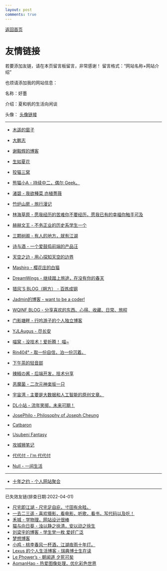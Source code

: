 ```yaml
---
layout: post
comments: true
---
```


[返回首页](https://hao.ink)

# 友情链接

若要添加友链，请在本页留言板留言，非常感谢！
留言格式：“网站名称+网站介绍”

也烦请添加我的网站信息：

名称：好墨 

介绍：夏和帆的生活向闲谈

头像： [头像链接](https://github.com/xiangshuink/xiangshuink.github.io/raw/main/favicon.ico)

---

- [木遥的窗子](http://blog.farmostwood.net)
- [大鹏志](http://www.pzhao.org/zh/)
- [谢毅辉的博客](https://yihui.name/)
- [生如夏花](http://www.xiatian.name/)
- [狡猫三窝](https://slykiten.com/)

- [熊猫小A - 持续中二，偶尔 Geek。](https://blog.imalan.cn)
- [渚碧 - 我欲種菜 亦植薔薇](https://jubeny.com/)
- [竹炉山房 - 旅行漫记](https://synyan.cn)
- [林海草原 - 愿我经历的苦难你不要经历，愿我已有的幸福你触手可及](https://lhcy.org/)
- [赫赫文王 - 不务正业的历史系学生一个](https://kqh.me/)
- [三颗树阁 - 有人的地方，就有江湖](http://www.sksren.com/)


- [诗与酒 - 一个爱鼓捣前端的产品汪](https://shawnzeng.com/)
- [天空之边 - 用心探知天空的边界](https://liyin.date/)
- [Mashiro - 樱花庄的白猫](https://2heng.xin) 
- [DreamWings - 继续踏上旅途，在没有你的春天](https://www.dreamwings.cn) 
- [猎风'S BLOG（朔方） - 百炼成钢](https://www.northarea.tech/) 
- [Jadmin的博客 - want to be a coder!](http://www.xxc520.cn) 
- [WQINF BLOG - 分享喜欢的东西、心得、收藏、日常、旅程](https://wqinf.com/) 
- [门影塘畔 - 行吟游子的个人独立博客](https://www.dongfang.name/) 
- [YJLAugus - 尽长安](https://www.cnblogs.com/yjlblog/)
- [喵窝 - 没技术！爱折腾！ 喵~](https://nekohome.moenya.cat/)
- [Rin404° - 取一份自信，泊一份沉着。](https://m.rin404.com/)
- [下午茶的轻音部](https://www.myeriri.com)
- [辣椒の酱 - 后端开发，技术分享](https://removeif.github.io)
- [恶魔菌 - 二次元神楽坂一只](http://meow3.family.blog)
- [宇宙湾 - 主要是大数据和人工智能的原创文章。](https://yuzhouwan.com/)
- [DL小站 - 流年笑掷，未来可期！](https://www.idalei.top/)
- [JosePhilo - Philosophy of Joseph Cheung](https://josephilo.com/)
- [Catbaron](https://catbaron.com/)
- [Usubeni Fantasy](https://ssshooter.com/)
- [攻城狮笔记](http://qumac.com/)

 
- [代代付 - I'm 代代付](https://ddf.im)
- [Null - 一间生活](https://ncnccn.cn)


---
- [十年之约 - 个人网站聚合](https://www.foreverblog.cn)


---

已失效友链(排查日期:2022-04-01)

- [尺宅即江湖 - 尺宅足自庇，寸田有余畦。](http://www.qtwm.com/)
- [一去二三遥 - 喜欢摄影，看电影，听歌，看书，写代码以及吃！](https://moonster.life/)
- [禾城 - 学物理，网站设计很棒](https://mrx.moe/)
- [猫与向日葵 - 浊以静之徐清，安以动之徐生](https://imjad.cn/)
- [刘梁宇的博客 - 学生党一枚 爱好广泛](https://blog.ayjhw.com/)
- [梦想博客](http://www.myloveru.cn)
- [小鸡 - 桃李春风一杯酒，江湖夜雨十年灯。](https://me.idealli.com)
- [Lexus 的个人生活博客 - 瑞典博士生在读](http://leiminnet.cn)
- [Le Phower’s - 朝闻道 夕死可矣](https://phower.me/)
- [AomanHao - 热爱图像处理，优化彩色世界](https://www.aomanhao.top/)


